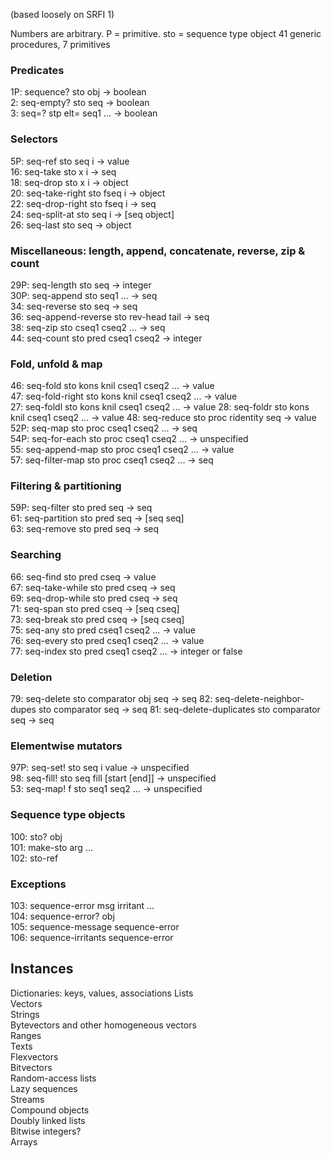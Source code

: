 (based loosely on SRFI 1)

Numbers are arbitrary.  P = primitive.
sto = sequence type object
41 generic procedures, 7 primitives

### Predicates

1P: sequence? sto obj -> boolean  
2: seq-empty? sto seq -> boolean  
3: seq=? stp elt= seq1 ... -> boolean

### Selectors

5P: seq-ref sto seq i -> value  
16: seq-take sto x i -> seq  
18: seq-drop sto x i -> object  
20: seq-take-right sto fseq i -> object  
22: seq-drop-right sto fseq i -> seq  
24: seq-split-at sto seq i -> [seq object]  
26: seq-last sto seq -> object  

### Miscellaneous: length, append, concatenate, reverse, zip & count

29P: seq-length sto seq -> integer  
30P: seq-append sto seq1 ... -> seq  
34: seq-reverse sto seq -> seq  
36: seq-append-reverse sto rev-head tail -> seq  
38: seq-zip sto cseq1 cseq2 ... -> seq  
44: seq-count sto pred cseq1 cseq2 -> integer

### Fold, unfold & map

46: seq-fold sto kons knil cseq1 cseq2 ... -> value  
47: seq-fold-right sto kons knil cseq1 cseq2 ... -> value  
27: seq-foldl sto kons knil cseq1 cseq2 ... -> value
28: seq-foldr sto kons knil cseq1 cseq2 ... -> value
48: seq-reduce sto proc ridentity seq -> value  
52P: seq-map sto proc cseq1 cseq2 ... -> seq  
54P: seq-for-each sto proc cseq1 cseq2 ... -> unspecified  
55: seq-append-map sto proc cseq1 cseq2 ... -> value  
57: seq-filter-map sto proc cseq1 cseq2 ... -> seq

### Filtering & partitioning

59P: seq-filter sto pred seq -> seq  
61: seq-partition sto pred seq -> [seq seq]  
63: seq-remove sto pred seq -> seq  

### Searching

66: seq-find sto pred cseq -> value  
67: seq-take-while sto pred cseq -> seq  
69: seq-drop-while sto pred cseq -> seq  
71: seq-span sto  pred cseq -> [seq cseq]  
73: seq-break sto pred cseq -> [seq cseq]  
75: seq-any sto pred cseq1 cseq2 ... -> value  
76: seq-every sto pred cseq1 cseq2 ... -> value  
77: seq-index sto pred cseq1 cseq2 ... -> integer or false

### Deletion

79: seq-delete sto comparator obj seq -> seq
82: seq-delete-neighbor-dupes sto comparator seq -> seq
81: seq-delete-duplicates sto comparator seq -> seq  

### Elementwise mutators

97P: seq-set! sto seq i value -> unspecified  
98: seq-fill! sto seq fill [start [end]] -> unspecified  
53: seq-map! f sto seq1 seq2 ... -> unspecified  

### Sequence type objects

100: sto? obj  
101: make-sto arg ...  
102: sto-ref

### Exceptions

103: sequence-error msg irritant ...  
104: sequence-error? obj  
105: sequence-message sequence-error  
106: sequence-irritants sequence-error

## Instances

Dictionaries: keys, values, associations
Lists  
Vectors  
Strings  
Bytevectors and other homogeneous vectors  
Ranges  
Texts  
Flexvectors  
Bitvectors  
Random-access lists  
Lazy sequences  
Streams  
Compound objects  
Doubly linked lists  
Bitwise integers?  
Arrays
